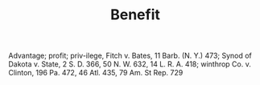 ---
title: Benefit
letter: B
permalink: "/definitions/benefit.html"
body: Advantage; profit; priv-ilege, Fitch v. Bates, 11 Barb. (N. Y.) 473; Synod of
  Dakota v. State, 2 S. D. 366, 50 N. W. 632, 14 L. R. A. 418; winthrop Co. v. Clinton,
  196 Pa. 472, 46 Atl. 435, 79 Am. St Rep. 729
published_at: '2018-07-07'
layout: post
---
